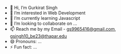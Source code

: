 - 👋 Hi, I’m Gurkirat Singh
- 👀 I’m interested in Web Development
- 🌱 I’m currently learning Javascript
- 💞️ I’m looking to collaborate on ...
- 📫 Reach me by my Email - gs9965416@gmail.com, gsingh10_be23@thapar.edu
- 😄 Pronouns: ...
- ⚡ Fun fact: ...
